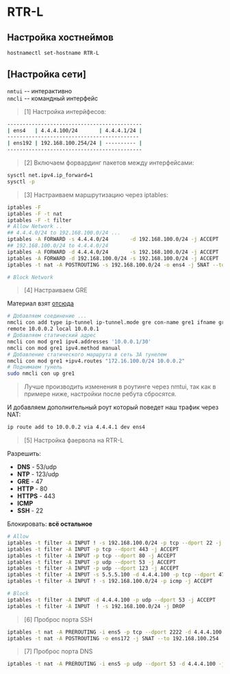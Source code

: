 # RTR-L

## Настройка хостнеймов

```bash
hostnamectl set-hostname RTR-L
```

## [Настройка сети]

`nmtui` -- интерактивно \
`nmcli` -- командный интерфейс

> [1] Настройка интерйфесов:

```bash
--------------------------------------------
| ens4   | 4.4.4.100/24       | 4.4.4.1/24 |
-------------------------------------------
| ens192 | 192.168.100.254/24 | ---------- |
--------------------------------------------
```

> [2] Включаем форвардинг пакетов между интерфейсами:

```bash
sysctl net.ipv4.ip_forward=1
sysctl -p
```

> [3] Настраиваем маршрутизацию через iptables:

```bash
iptables -F
iptables -F -t nat
iptables -F -t filter
# Allow Network ..
## 4.4.4.0/24 to 192.168.100.0/24 ...
iptables -A FORWARD -s 4.4.4.0/24       -d 192.168.100.0/24 -j ACCEPT
## 192.168.100.0/24 to 4.4.4.0/24 
iptables -A FORWARD -d 4.4.4.0/24       -s 192.168.100.0/24 -j ACCEPT
iptables -A FORWARD -d 192.168.100.0/24 -s 192.168.100.0/24 -j ACCEPT
iptables -t nat -A POSTROUTING -s 192.168.100.0/24 -o ens4 -j SNAT --to-source 4.4.4.100

# Block Network
```

> [4] Настраиваем GRE

Материал взят [отсюда](https://wiki.astralinux.ru/pages/viewpage.action?pageId=144310560#id-НастройкатоннеляGREвAstraLinux-НастройкатоннеляGREcпомощьюграфическогоплагинаNetworkManagernm-connection-editor)

```bash
# Добавляем соединение ...
nmcli con add type ip-tunnel ip-tunnel.mode gre con-name gre1 ifname gre1 \
remote 10.0.0.2 local 10.0.0.1
# Добавляем статический адрес
nmcli con mod gre1 ipv4.addresses '10.0.0.1/30'
nmcli con mod gre1 ipv4.method manual
# Добавление статического маршрута в сеть ЗА тунелем
nmcli con mod gre1 +ipv4.routes "172.16.100.0/24 10.0.0.2"
# Поднимаем тунель
sudo nmcli con up gre1
```

> Лучше производить изменения в роутинге через nmtui, так как в примере ниже, настройки после ребута сбросятся.

И добавляем дополнительный роут который поведет наш трафик через NAT:

```bash
ip route add to 10.0.0.2 via 4.4.4.1 dev ens4
```

>[5] Настройка фаервола на RTR-L

Разрешить:

- __DNS__ - 53/udp
- __NTP__ - 123/udp
- __GRE__ - 47
- __HTTP__ - 80
- __HTTPS__ - 443
- __ICMP__
- __SSH__ - 22

Блокировать: __всё остальное__

```bash
# Allow
iptables -t filter -A INPUT ! -s 192.168.100.0/24 -p tcp --dport 22 -j ACCEPT
iptables -t filter -A INPUT -p tcp --dport 443 -j ACCEPT
iptables -t filter -A INPUT -p tcp --dport 80 -j ACCEPT
iptables -t filter -A INPUT -p udp --dport 53 -j ACCEPT
iptables -t filter -A INPUT -p udp --dport 123 -j ACCEPT
iptables -t filter -A INPUT -s 5.5.5.100 -d 4.4.4.100 -p tcp --dport 47 -j ACCEPT
iptables -t filter -A INPUT ! -s 192.168.100.0/24 -p icmp -j ACCEPT

# Block
iptables -t filter -A INPUT -d 4.4.4.100 -p udp --dport 53 -j ACCEPT
iptables -t filter -A INPUT  ! -s 192.168.100.0/24 -j DROP
```

> [6] Проброс порта SSH

```bash
iptables -t nat -A PREROUTING -i ens5 -p tcp --dport 2222 -d 4.4.4.100 -j DNAT --to 192.168.100.100:22
iptables -t nat -A POSTROUTING -o ens172 -j SNAT --to 192.168.100.254
```

> [7] Проброс порта DNS

```bash
iptables -t nat -A PREROUTING -i ens5 -p udp --dport 53 -d 4.4.4.100 -j DNAT --to 192.168.100.200:53
```
